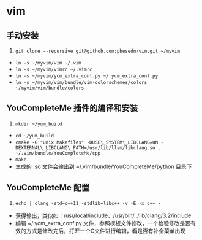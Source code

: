 vim
===

手动安装
--------

1. `git clone --recursive git@github.com:pbesedm/vim.git ~/myvim`  
- `ln -s ~/myvim/vim ~/.vim`  
- `ln -s ~/myvim/vimrc ~/.vimrc`  
- `ln -s ~/myvim/ycm_extra_conf.py ~/.ycm_extra_conf.py`
- `ln -s ~/myvim/vim/bundle/vim-colorschemes/colors ~/myvim/vim/bundle/colors`  

YouCompleteMe 插件的编译和安装
------------------------------

1. `mkdir ~/yum_build`  
- `cd ~/yum_build`  
- `cmake -G "Unix Makefiles" -DUSE\_SYSTEM\_LIBCLANG=ON -DEXTERNAL\_LIBCLANG\_PATH=/usr/lib/llvm/libclang.so . ~/.vim/bundle/YouCompleteMe/cpp`  
- `make`  
- 生成的 .so 文件会输出到 ~/.vim/bundle/YouCompleteMe/python 目录下  

YouCompleteMe 配置
------------------

1. `echo | clang -std=c++11 -stdlib=libc++ -v -E -x c++ -`  
- 获得输出，类似如：/usr/local/include、/usr/bin/../lib/clang/3.2/include  
- 编辑 ~/.ycm\_extra\_conf.py 文件，参照模板文件修改，一个检验修改是否有效的方式是修改完后，打开一个C文件进行编辑，看是否有补全菜单出现  
